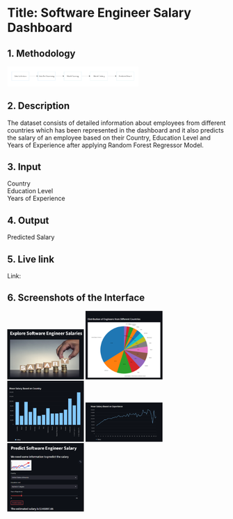 # **Title: Software Engineer Salary Dashboard**

## **1. Methodology**
<img src="https://raw.githubusercontent.com/khanna-ritwik/Salary-Prediction-Dashboard/main/Images/methodology.png" width="60%" height="60%">

## **2. Description**
The dataset consists of detailed information about employees from different countries which has been represented in the dashboard and it also predicts the salary of an employee based on their Country, Education Level and Years of Experience after applying Random Forest Regressor Model.

## **3. Input**
Country
<br>Education Level
<br>Years of Experience

## **4. Output**
Predicted Salary

## **5. Live link**
Link: 

## **6. Screenshots of the Interface**
<img src="https://raw.githubusercontent.com/khanna-ritwik/Salary-Prediction-Dashboard/main/Images/image-1.png" width="35%" height="35%">
<img src="https://raw.githubusercontent.com/khanna-ritwik/Salary-Prediction-Dashboard/main/Images/image-2.png" width="35%" height="35%">
<img src="https://raw.githubusercontent.com/khanna-ritwik/Salary-Prediction-Dashboard/main/Images/image-3.png" width="35%" height="35%">
<img src="https://raw.githubusercontent.com/khanna-ritwik/Salary-Prediction-Dashboard/main/Images/image-4.png" width="35%" height="35%">
<img src="https://raw.githubusercontent.com/khanna-ritwik/Salary-Prediction-Dashboard/main/Images/image-5.png" width="35%" height="35%">



